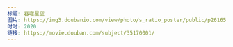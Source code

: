```yaml
---
标题: 吞噬星空
图片: https://img3.doubanio.com/view/photo/s_ratio_poster/public/p2616542123.jpg
时时: 2020
链接: https://movie.douban.com/subject/35170001/
---
```

